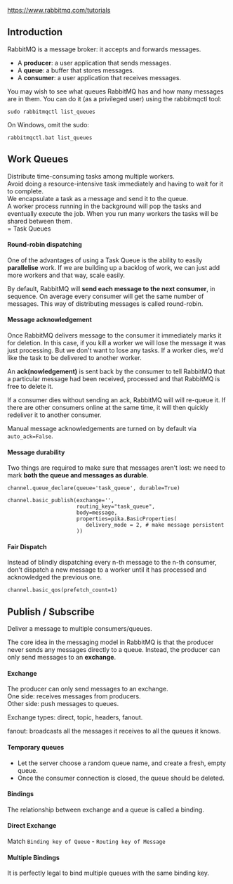 
https://www.rabbitmq.com/tutorials  

## Introduction  

RabbitMQ is a message broker: it accepts and forwards messages.   

- A **producer**: a user application that sends messages.  
- A **queue**: a buffer that stores messages.    
- A **consumer**: a user application that receives messages.     

You may wish to see what queues RabbitMQ has and how many messages are in them. You can do it (as a privileged user) using the rabbitmqctl tool:

```
sudo rabbitmqctl list_queues
```
On Windows, omit the sudo:
```
rabbitmqctl.bat list_queues
```

## Work Queues  

Distribute time-consuming tasks among multiple workers.  
Avoid doing a resource-intensive task immediately and having to wait for it to complete.  
We encapsulate a task as a message and send it to the queue.  
A worker process running in the background will pop the tasks and eventually execute the job. When you run many workers the tasks will be shared between them.  
= Task Queues  

#### Round-robin dispatching
One of the advantages of using a Task Queue is the ability to easily **parallelise** work. If we are building up a backlog of work, we can just add more workers and that way, scale easily.  

By default, RabbitMQ will **send each message to the next consumer**, in sequence. On average every consumer will get the same number of messages. This way of distributing messages is called round-robin.  

#### Message acknowledgement  
Once RabbitMQ delivers message to the consumer it immediately marks it for deletion. In this case, if you kill a worker we will lose the message it was just processing. But we don't want to lose any tasks. If a worker dies, we'd like the task to be delivered to another worker.  

An **ack(nowledgement)** is sent back by the consumer to tell RabbitMQ that a particular message had been received, processed and that RabbitMQ is free to delete it.    

If a consumer dies without sending an ack, RabbitMQ will will re-queue it. If there are other consumers online at the same time, it will then quickly redeliver it to another consumer.   

Manual message acknowledgements are turned on by default via `auto_ack=False`.  

#### Message durability  

Two things are required to make sure that messages aren't lost: we need to mark **both the queue and messages as durable**.  

```
channel.queue_declare(queue='task_queue', durable=True)

channel.basic_publish(exchange='',
                      routing_key="task_queue",
                      body=message,
                      properties=pika.BasicProperties(
                         delivery_mode = 2, # make message persistent
                      ))
```

#### Fair Dispatch  

Instead of blindly dispatching every n-th message to the n-th consumer, don't dispatch a new message to a worker until it has processed and acknowledged the previous one.  

```
channel.basic_qos(prefetch_count=1)
```

## Publish / Subscribe  

Deliver a message to multiple consumers/queues.  

The core idea in the messaging model in RabbitMQ is that the producer never sends any messages directly to a queue. Instead, the producer can only send messages to an **exchange**.  

#### Exchange  
The producer can only send messages to an exchange.  
One side: receives messages from producers.    
Other side: push messages to queues.  

Exchange types: direct, topic, headers, fanout.  

fanout: broadcasts all the messages it receives to all the queues it knows.  

#### Temporary queues  

- Let the server choose a random queue name, and create a fresh, empty queue.  
- Once the consumer connection is closed, the queue should be deleted.  

#### Bindings  

The relationship between exchange and a queue is called a binding.    

#### Direct Exchange  

Match `Binding key of Queue` - `Routing key of Message`      

#### Multiple Bindings  

It is perfectly legal to bind multiple queues with the same binding key.    













